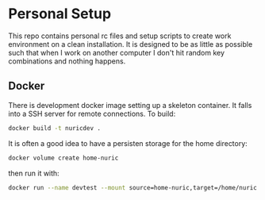 # Personal Setup

This repo contains personal rc files and setup scripts to create work environment on a clean installation. It is designed to be as little as possible such that when I work on another computer I don't hit random key combinations and nothing happens.

## Docker
There is development docker image setting up a skeleton container. It falls into a SSH server for remote connections. To build:

```bash
docker build -t nuricdev .
```

It is often a good idea to have a persisten storage for the home directory:

```bash
docker volume create home-nuric
```

then run it with:

```bash
docker run --name devtest --mount source=home-nuric,target=/home/nuric -p 2222:22 nuricdev
```
